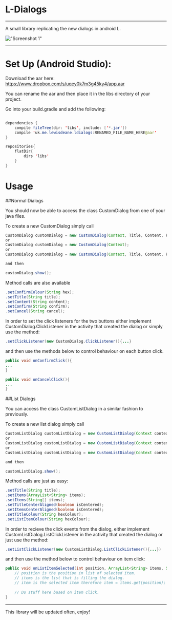 # L-Dialogs

* * *

A small library replicating the new dialogs in android L.

!["Screenshot 1"](https://github.com/lewisjdeane/L-Dialogs/raw/master/app/src/main/res/screenshots/screen3.png)

* * *

# Set Up (Android Studio):

Download the aar here: https://www.dropbox.com/s/uqey0k7m3g45ky4/app.aar

You can rename the aar and then place it in the libs directory of your project.

Go into your build.gradle and add the following:
```java

dependencies {
    compile fileTree(dir: 'libs', include: ['*.jar'])
    compile 'uk.me.lewisdeane.ldialogs:RENAMED_FILE_NAME_HERE@aar'
}

repositories{
    flatDir{
        dirs 'libs'
    }
}

```

# Usage

##Normal Dialogs

You should now be able to access the class CustomDialog from one of your java files.

To create a new CustomDialog simply call

```java
CustomDialog customDialog = new CustomDialog(Context, Title, Content, PositiveText, NegativeText);
or
CustomDialog customDialog = new CustomDialog(Context);
or
CustomDialog customDialog = new CustomDialog(Context, Title, Content, PositiveText);

and then 

customDialog.show();
```

Method calls are also available

```java
.setConfirmColour(String hex);
.setTitle(String title);
.setContent(String content);
.setConfirm(String confirm);
.setCancel(String cancel);
```

In order to set the click listeners for the two buttons either implement CustomDialog.ClickListener in the activity that created the dialog or simply use the method:
```java
.setClickListener(new CustomDialog.ClickListener(){...}
```
and then use the methods below to control behaviour on each button click.


```java
public void onConfirmClick(){
...
}

public void onCancelClick(){
...
}

```

##List Dialogs

You can access the class CustomListDialog in a similar fashion to previously.

To create a new list dialog simply call
```java
CustomListDialog customListDialog = new CustomListDialog(Context context);
or
CustomListDialog customListDialog = new CustomListDialog(Context context, String title, ArrayList<String> items);
or
CustomListDialog customListDialog = new CustomListDialog(Context context, String title, String[] items);

and then

customListDialog.show();
```

Method calls are just as easy:
```java
.setTitle(String title);
.setItems(ArrayList<String> items);
.setItems(String[] items);
.setTitleCenterAligned(boolean isCentered);
.setItemsCenterAligned(boolean isCentered);
.setTitleColour(String hexColour);
.setListItemColour(String hexColour);
```


In order to recieve the click events from the dialog, either implement CustomListDialog.ListClickListener in the activity that created the dialog or just use the method:
```java
.setListClickListener(new CustomListDialog.ListClickListener(){...})
``` 
and then use the method below to control behaviour on item click:

```java
public void onListItemSelected(int position, ArrayList<String> items, String item){
    // position is the position in list of selected item.
    // items is the list that is filling the dialog.
    // item is the selected item therefore item = items.get(position);
    
    // Do stuff here based on item click.
}

```

* * *

This library will be updated often, enjoy!
